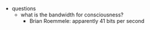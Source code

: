   * questions
    * what is the bandwidth for consciousness?
      * Brian Roemmele: apparently 41 bits per second
